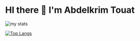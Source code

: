 # HI there 👋 I'm Abdelkrim Touat
<img alt="my stats" src="https://github-readme-stats.vercel.app/api?username=abdelkrimtouat"/>

[![Top Langs](https://github-readme-stats.vercel.app/api/top-langs/?username=abdelkrimtouat)](https://github.com/abdelkrimtouat/github-readme-stats)
